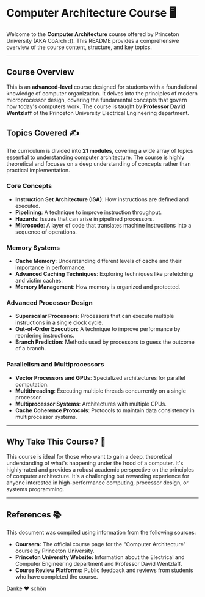 # Computer Architecture Course 🖥️

Welcome to the **Computer Architecture** course offered by Princeton University (AKA CoArch :)). This README provides a comprehensive overview of the course content, structure, and key topics.

***

## Course Overview

This is an **advanced-level** course designed for students with a foundational knowledge of computer organization. It delves into the principles of modern microprocessor design, covering the fundamental concepts that govern how today's computers work. The course is taught by **Professor David Wentzlaff** of the Princeton University Electrical Engineering department.

## Topics Covered ✍️

The curriculum is divided into **21 modules**, covering a wide array of topics essential to understanding computer architecture. The course is highly theoretical and focuses on a deep understanding of concepts rather than practical implementation.

### Core Concepts

* **Instruction Set Architecture (ISA)**: How instructions are defined and executed.
* **Pipelining**: A technique to improve instruction throughput. 
* **Hazards**: Issues that can arise in pipelined processors.
* **Microcode**: A layer of code that translates machine instructions into a sequence of operations.

### Memory Systems

* **Cache Memory**: Understanding different levels of cache and their importance in performance.
* **Advanced Caching Techniques**: Exploring techniques like prefetching and victim caches.
* **Memory Management**: How memory is organized and protected.

### Advanced Processor Design

* **Superscalar Processors**: Processors that can execute multiple instructions in a single clock cycle.
* **Out-of-Order Execution**: A technique to improve performance by reordering instructions.
* **Branch Prediction**: Methods used by processors to guess the outcome of a branch.

### Parallelism and Multiprocessors

* **Vector Processors and GPUs**: Specialized architectures for parallel computation.
* **Multithreading**: Executing multiple threads concurrently on a single processor.
* **Multiprocessor Systems**: Architectures with multiple CPUs.
* **Cache Coherence Protocols**: Protocols to maintain data consistency in multiprocessor systems.

***

## Why Take This Course? 🤔

This course is ideal for those who want to gain a deep, theoretical understanding of what's happening under the hood of a computer. It's highly-rated and provides a robust academic perspective on the principles of computer architecture. It's a challenging but rewarding experience for anyone interested in high-performance computing, processor design, or systems programming.

***

## References 📚

This document was compiled using information from the following sources:

* **Coursera:** The official course page for the "Computer Architecture" course by Princeton University.
* **Princeton University Website:** Information about the Electrical and Computer Engineering department and Professor David Wentzlaff.
* **Course Review Platforms:** Public feedback and reviews from students who have completed the course.

Danke ❤ schön
